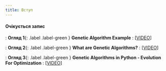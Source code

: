 ```yaml
---
title: Вступ 
---
```


#### Очікується запис



: **Огляд 1**{: .label .label-green } **Genetic Algorithm Example**
  : [[VIDEO](https://www.youtube.com/watch?v=XcinBPhgT7M)]


: **Огляд 2**{: .label .label-green } **What are Genetic Algorithms?**
  : [[VIDEO](https://www.youtube.com/watch?v=XP2sFzp2Rig&list=PLIU2q0ak7cPqPb_d4zqM5yRMSHbxFH__D)]

: **Огляд 3**{: .label .label-green } **Genetic Algorithms in Python - Evolution For Optimization**
  : [[VIDEO](https://www.youtube.com/watch?v=CRtZ-APJEKI)]




